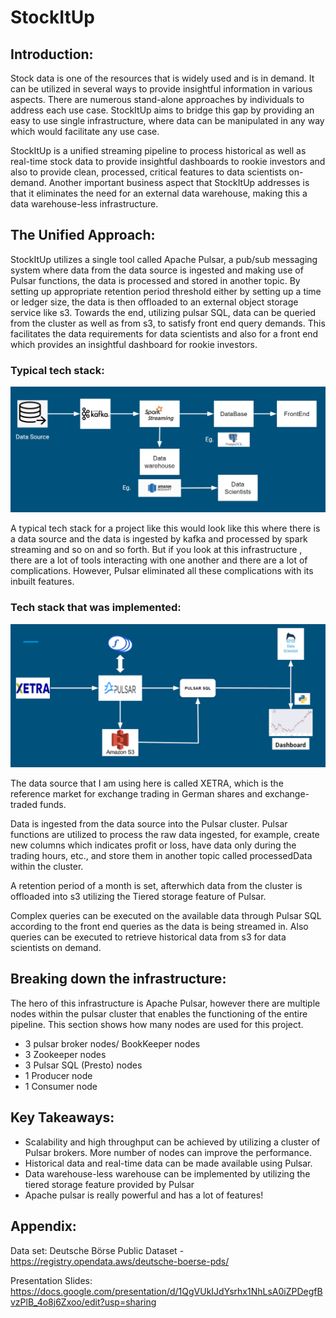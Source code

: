 # StockItUp

## Introduction: 

Stock data is one of the resources that is widely used and is in demand. It can be utilized in several ways to provide insightful information in various aspects. There are numerous stand-alone approaches by individuals to address each use case. StockItUp aims to bridge this gap by providing an easy to use single infrastructure, where data can be manipulated in any way which would facilitate any use case. 

StockItUp is a unified streaming pipeline to process historical as well as real-time stock data to provide insightful dashboards to rookie investors and also to provide clean, processed, critical features to data scientists on-demand. Another important business aspect that StockItUp addresses is that it eliminates the need for an external data warehouse, making this a data warehouse-less infrastructure. 


## The Unified Approach:

StockItUp utilizes a single tool called Apache Pulsar, a pub/sub messaging system where data from the data source is ingested and making use of Pulsar functions, the data is processed and stored in another topic. By setting up appropriate retention period threshold either by setting up a time or ledger size, the data is then offloaded to an external object storage service like s3. Towards the end, utilizing pulsar SQL, data can be queried from the cluster as well as from s3, to satisfy front end query demands. This facilitates the data requirements for data scientists and also for a front end which provides an insightful dashboard for rookie investors. 

### Typical tech stack:


![TypicalTechStack](https://github.com/govardhan1194/StockItUp/blob/master/images/Typical%20tech%20stack.PNG)


A typical tech stack for a project like this would look like this where there is a data source and the data is ingested by kafka and processed by spark streaming and so on and so forth. But if you look at this infrastructure , there are a lot of tools interacting with one another and there are a lot of complications. However, Pulsar eliminated all these complications with its inbuilt features.

### Tech stack that was implemented:


![TechStackImplemented](https://github.com/govardhan1194/StockItUp/blob/master/images/Techstackimplemented.PNG)


The data source that I am using here is called XETRA, which is the reference market for exchange trading in German shares and exchange-traded funds. 

Data is ingested from the data source into the Pulsar cluster. Pulsar functions are utilized to process the raw data ingested, for example, create new columns which indicates profit or loss, have data only during the trading hours, etc., and store them in another topic called processedData within the cluster. 

A retention period of a month is set, afterwhich data from the cluster is offloaded into s3 utilizing the Tiered storage feature of Pulsar. 

Complex queries can be executed on the available data through Pulsar SQL according to the front end queries as the data is being streamed in. Also queries can be executed to retrieve historical data from s3 for data scientists on demand. 


## Breaking down the infrastructure:

The hero of this infrastructure is Apache Pulsar, however there are multiple nodes within the pulsar cluster that enables the functioning of the entire pipeline. This section shows how many nodes are used for this project.

* 3 pulsar broker nodes/ BookKeeper nodes
* 3 Zookeeper nodes
* 3 Pulsar SQL (Presto) nodes
* 1 Producer node
* 1 Consumer node

## Key Takeaways:

* Scalability and high throughput can be achieved by utilizing a cluster of Pulsar brokers. More number of nodes can improve the performance.
* Historical data and real-time data can be made available using Pulsar.
* Data warehouse-less warehouse can be implemented by utilizing the tiered storage feature provided by Pulsar
* Apache pulsar is really powerful and has a lot of features!

## Appendix:

Data set: Deutsche Börse Public Dataset - https://registry.opendata.aws/deutsche-boerse-pds/

Presentation Slides: https://docs.google.com/presentation/d/1QgVUkIJdYsrhx1NhLsA0iZPDegfBvzPlB_4o8j6Zxoo/edit?usp=sharing
